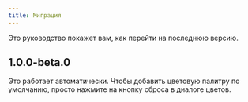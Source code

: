 ```yaml
---
title: Миграция
---
```


Это руководство покажет вам, как перейти на последнюю версию.

## 1.0.0-beta.0

Это работает автоматически. Чтобы добавить цветовую палитру по умолчанию, просто нажмите на кнопку сброса в диалоге цветов.

